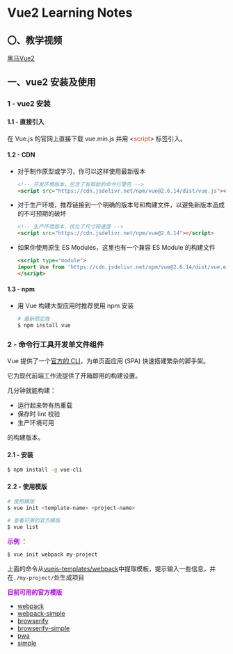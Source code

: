 # Vue2 Learning Notes

## 〇、教学视频

[黑马Vue2](https://www.bilibili.com/video/BV1zq4y1p7ga?p=1)

## 一、vue2 安装及使用

### 1 - vue2 安装

#### 1.1 - 直接引入

在 Vue.js 的官网上直接下载 vue.min.js 并用  <<span style="color: #e3371e">script</span>>  标签引入。

#### 1.2 - CDN

- 对于制作原型或学习，你可以这样使用最新版本

    ```html
    <!-- 开发环境版本，包含了有帮助的命令行警告 -->
    <script src="https://cdn.jsdelivr.net/npm/vue@2.6.14/dist/vue.js"></script>
    ```

- 对于生产环境，推荐链接到一个明确的版本号和构建文件，以避免新版本造成的不可预期的破坏

    ```html
    <!-- 生产环境版本，优化了尺寸和速度 -->
    <script src="https://cdn.jsdelivr.net/npm/vue@2.6.14"></script>
    ```

- 如果你使用原生 ES Modules，这里也有一个兼容 ES Module 的构建文件

    ```html
    <script type="module">
    import Vue from 'https://cdn.jsdelivr.net/npm/vue@2.6.14/dist/vue.esm.browser.js'
    </script>
    ```

#### 1.3 - npm

- 用 Vue 构建大型应用时推荐使用 npm 安装

    ```bash
    # 最新稳定版
    $ npm install vue
    ```

### 2 - 命令行工具开发单文件组件

Vue 提供了一个[官方的 CLI](https://github.com/vuejs/vue-cli)，为单页面应用 (SPA) 快速搭建繁杂的脚手架。

它为现代前端工作流提供了开箱即用的构建设置。

几分钟就能构建：

- 运行起来带有热重载
- 保存时 lint 校验
- 生产环境可用

的构建版本。

#### 2.1 - 安装

```sh
$ npm install -g vue-cli
```

#### 2.2 - 使用模版

```sh
# 使用模版
$ vue init <template-name> <project-name>

# 查看可用的官方模版
$ vue list
```

 <span style="color: #ab04d9">**示例**</span> ：

```sh
$ vue init webpack my-project
```

上面的命令从[vuejs-templates/webpack](https://github.com/vuejs-templates/webpack)中提取模板，提示输入一些信息，并在`./my-project/`处生成项目

 <span style="color: #ab04d9">**目前可用的官方模版**</span> 

- [webpack](https://github.com/vuejs-templates/webpack)
- [webpack-simple](https://github.com/vuejs-templates/webpack-simple)
- [browserify](https://github.com/vuejs-templates/browserify)
- [browserify-simple](https://github.com/vuejs-templates/browserify-simple)
- [pwa](https://github.com/vuejs-templates/pwa)
- [simple](https://github.com/vuejs-templates/simple)

